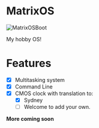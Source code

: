 MatrixOS
========
![MatrixOSBoot](https://raw.githubusercontent.com/teenHack42/MatrixOS/master/docs/MatrixOSBootv1.2.2.png)

My hobby OS!

Features
========

- [x] Multitasking system
- [x] Command Line
- [x] CMOS clock with translation to: 
  - [x] Sydney
  - [ ] Welcome to add your own.

**More coming soon**
